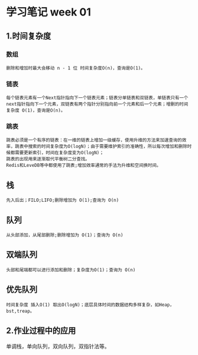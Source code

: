 # 学习笔记 week 01

## 1.时间复杂度

### 数组  

```
删除和增加时最大会移动 n - 1 位 时间复杂度O(n)，查询是O(1)。
```

### 链表

```
每个链表元素有一个Next指针指向下一个链表元素；链表分单链表和双链表，单链表只有一个next指针指向下一个元素，双链表有两个指针分别指向前一个元素和后一个元素；增删的时间复杂度 O(1)，查询是O(n)。
```

### 跳表

```
跳表必须是一个有序的链表：在一维的链表上增加一级缓存，使用升维的方法来加速查询的效率，跳表中搜索的时间复杂度为O(logN)；由于需要维护索引的准确性，所以每次增加和删除时候都需要更新索引，时间在复杂度变为O(logN)；
跳表的出现用来逐渐取代平衡树二分查找。
Redis和LeveDB等中都使用了跳表;增加效率通常的手法为升维和空间换时间。
```

## 栈

```
先入后出；FILO;LIFO;删除增加为 O(1);查询为 O(n)
```

## 队列

```
从头部添加，从尾部删除;删除增加为 O(1)；查询为 O(n)
```

## 双端队列

```
头部和尾端都可以进行添加和删除；复杂度为O(1)；查询为 O(n)
```

## 优先队列

```
时间复杂度 插入O(1) 取出O(logN)；底层具体时间的数据结构多样复杂，如Heap，bst,treap。
```

## 2.作业过程中的应用

单调栈，单向队列，双向队列，双指针法等。

